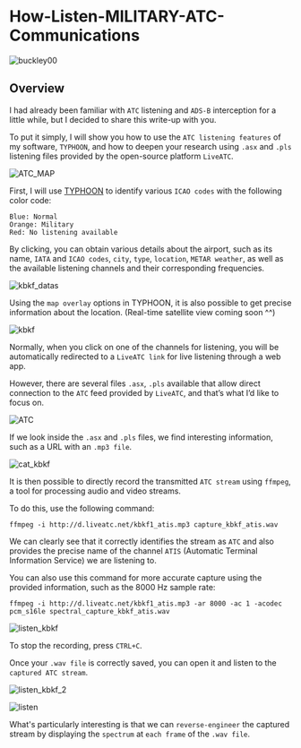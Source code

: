 # How-Listen-MILITARY-ATC-Communications

![buckley00](https://github.com/user-attachments/assets/46bb5bd5-1e03-421c-91d3-b7484c28e0e4)

## Overview
I had already been familiar with `ATC` listening and `ADS-B` interception for a little while, but I decided to share this write-up with you.

To put it simply, I will show you how to use the `ATC listening features` of my software, `TYPHOON`, and how to deepen your research using `.asx` and `.pls` listening files provided by the open-source platform `LiveATC`.

![ATC_MAP](https://github.com/user-attachments/assets/84a04197-cdf8-4f7f-88e6-9d68a514137d)

First, I will use [TYPHOON](https://github.com/DK27ss/TYPHOON-3) to identify various `ICAO codes` with the following color code:

    Blue: Normal
    Orange: Military
    Red: No listening available

By clicking, you can obtain various details about the airport, such as its name, `IATA` and `ICAO codes`, `city`, `type`, `location`, `METAR weather`, as well as the available listening channels and their corresponding frequencies.

![kbkf_datas](https://github.com/user-attachments/assets/5e6a939f-21df-47bb-82fc-e0a8c0f2c14a)

Using the `map overlay` options in TYPHOON, it is also possible to get precise information about the location. (Real-time satellite view coming soon ^^)

![kbkf](https://github.com/user-attachments/assets/ec15e2f2-7714-4db0-9754-caec4a715189)

Normally, when you click on one of the channels for listening, you will be automatically redirected to a `LiveATC link` for live listening through a web app.

However, there are several files `.asx`, `.pls` available that allow direct connection to the `ATC` feed provided by `LiveATC`, and that’s what I’d like to focus on.

![ATC](https://github.com/user-attachments/assets/ecdcca2d-3f5a-40ba-9e92-ba660fb2524c)

If we look inside the `.asx` and `.pls` files, we find interesting information, such as a URL with an `.mp3 file`.

![cat_kbkf](https://github.com/user-attachments/assets/f6366af4-15aa-4386-8c63-5bb7b3e2c5d4)

It is then possible to directly record the transmitted `ATC stream` using `ffmpeg`, a tool for processing audio and video streams.

To do this, use the following command:

    ffmpeg -i http://d.liveatc.net/kbkf1_atis.mp3 capture_kbkf_atis.wav

We can clearly see that it correctly identifies the stream as `ATC` and also provides the precise name of the channel `ATIS` (Automatic Terminal Information Service) we are listening to.

You can also use this command for more accurate capture using the provided information, such as the 8000 Hz sample rate:

    ffmpeg -i http://d.liveatc.net/kbkf1_atis.mp3 -ar 8000 -ac 1 -acodec pcm_s16le spectral_capture_kbkf_atis.wav

![listen_kbkf](https://github.com/user-attachments/assets/b5bc6598-c67a-4f42-ad57-dd37e3e58107)

To stop the recording, press `CTRL+C`.

Once your `.wav file` is correctly saved, you can open it and listen to the `captured ATC stream`.

![listen_kbkf_2](https://github.com/user-attachments/assets/8378dc9b-16d7-489b-8376-ae1dd14d8f58)

![listen](https://github.com/user-attachments/assets/791fb9d9-34bf-47c8-a6d4-e33807c9cd5d)

What's particularly interesting is that we can `reverse-engineer` the captured stream by displaying the `spectrum` at `each frame` of the `.wav file`.
